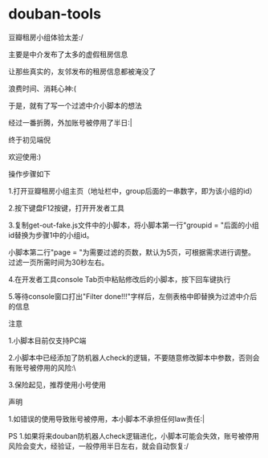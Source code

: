 # douban-tools

豆瓣租房小组体验太差:/

主要是中介发布了太多的虚假租房信息

让那些真实的，友邻发布的租房信息都被淹没了

浪费时间、消耗心神:(

于是，就有了写一个过滤中介小脚本的想法

经过一番折腾，外加账号被停用了半日:|

终于初见端倪

欢迎使用:)


操作步骤如下

1.打开豆瓣租房小组主页（地址栏中，group后面的一串数字，即为该小组的id）

2.按下键盘F12按键，打开开发者工具

3.复制get-out-fake.js文件中的小脚本，将小脚本第一行"groupid = "后面的小组id替换为步骤1中的小组id。

  小脚本第二行"page = "为需要过滤的页数，默认为5页，可根据需求进行调整。过滤一页所需时间为30秒左右。
  
4.在开发者工具console Tab页中粘贴修改后的小脚本，按下回车键执行

5.等待console窗口打出"Filter done!!!"字样后，左侧表格中即替换为过滤中介后的信息


注意

  1.小脚本目前仅支持PC端
  
  2.小脚本中已经添加了防机器人check的逻辑，不要随意修改脚本中参数，否则会有账号被停用的风险:\
  
  3.保险起见，推荐使用小号使用
  
  
声明

  1.如错误的使用导致账号被停用，本小脚本不承担任何law责任:|
  
  
PS
  1.如果将来douban防机器人check逻辑进化，小脚本可能会失效，账号被停用风险会变大，经验证，一般停用半日左右，就会自动恢复:/
  
